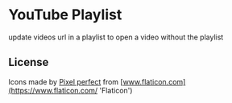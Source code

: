 # YouTube Playlist

update videos url in a playlist to open a video without the playlist

## License

Icons made by [Pixel perfect](https://www.flaticon.com/authors/pixel-perfect 'Pixel perfect')
from [www.flaticon.com](https://www.flaticon.com/ 'Flaticon')
